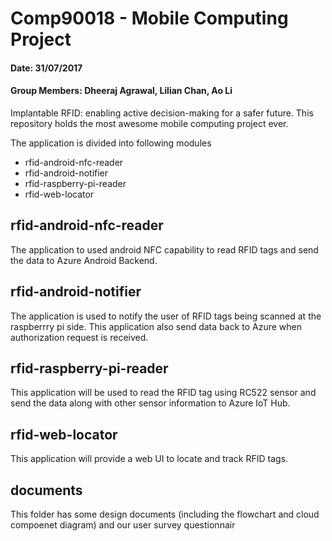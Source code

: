 # Comp90018 - Mobile Computing Project  

#### Date: 31/07/2017
#### Group Members: Dheeraj Agrawal, Lilian Chan, Ao Li

Implantable RFID: enabling active decision-making for a safer future.
This repository holds the most awesome mobile computing project ever.

The application is divided into following modules

- rfid-android-nfc-reader
- rfid-android-notifier
- rfid-raspberry-pi-reader
- rfid-web-locator

## rfid-android-nfc-reader
The application to used android NFC capability to read RFID tags and send the data to Azure Android Backend.

## rfid-android-notifier
The application is used to notify the user of RFID tags being scanned at the raspberrry pi side. This application also send data back to Azure when authorization request is received.

## rfid-raspberry-pi-reader
This application will be used to read the RFID tag using RC522 sensor and send the data along with other sensor information to Azure IoT Hub.

## rfid-web-locator
This application will provide a web UI to locate and track RFID tags.

## documents
This folder has some design documents (including the flowchart and cloud compoenet diagram) and our user survey questionnair 


